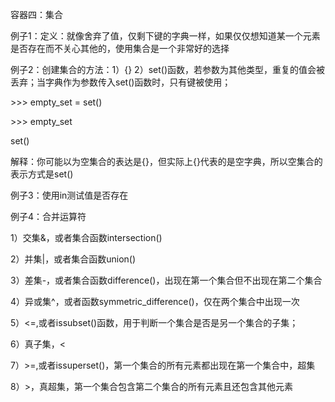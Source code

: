 容器四：集合

例子1：定义：就像舍弃了值，仅剩下键的字典一样，如果仅仅想知道某一个元素是否存在而不关心其他的，使用集合是一个非常好的选择

例子2：创建集合的方法：1）{} 2）set\(\)函数，若参数为其他类型，重复的值会被丢弃；当字典作为参数传入set\(\)函数时，只有键被使用；

&gt;&gt;&gt; empty\_set = set\(\)

&gt;&gt;&gt; empty\_set

set\(\)

解释：你可能以为空集合的表达是{}，但实际上{}代表的是空字典，所以空集合的表示方式是set\(\)

例子3：使用in测试值是否存在

例子4：合并运算符

1）交集&，或者集合函数intersection\(\)

2）并集\|，或者集合函数union\(\)

3）差集-，或者集合函数difference\(\)，出现在第一个集合但不出现在第二个集合

4）异或集^，或者函数symmetric\_difference\(\)，仅在两个集合中出现一次

5）&lt;=,或者issubset\(\)函数，用于判断一个集合是否是另一个集合的子集；

6）真子集，&lt;

7）&gt;=,或者issuperset\(\)，第一个集合的所有元素都出现在第一个集合中，超集

8）&gt;，真超集，第一个集合包含第二个集合的所有元素且还包含其他元素



